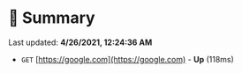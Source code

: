 # 📖 Summary
Last updated: **4/26/2021, 12:24:36 AM**

- `GET` [https://google.com](https://google.com) - **Up** (118ms)
